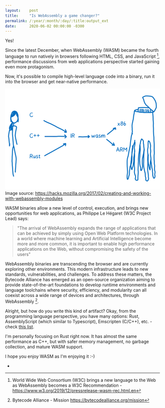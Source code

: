 ```yaml
---
layout:    post
title:     "Is WebAssembly a game changer?"
permalink: /:year/:month/:day/:title:output_ext
date:      2020-06-02 00:00:00 -0300
---
```


Yes!

Since the latest December, when WebAssembly (WASM) became the fourth language to run natively in browsers following HTML, CSS, and JavaScript [^1], performance discussions from web applications perspective started gaining even more protagonism.

Now, it's possible to compile high-level language code into a binary, run it into the browser and get near-native performance.

[![WASM drawing](/assets/is-webassembly-a-game-changer.png "WASM drawing")](/assets/is-webassembly-a-game-changer.png)
<span class="source">Image source: https://hacks.mozilla.org/2017/02/creating-and-working-with-webassembly-modules</span>

WASM binaries allow a new level of control, execution, and brings new opportunities for web applications, as Philippe Le Hégaret (W3C Project Lead) says:

> "The arrival of WebAssembly expands the range of applications that can be achieved by simply using Open Web Platform technologies. In a world where machine learning and Artificial Intelligence become more and more common, it is important to enable high performance applications on the Web, without compromising the safety of the users"

WebAssembly binaries are transcending the browser and are currently exploring other environments. This modern infrastructure leads to new standards, vulnerabilities, and challenges. To address these matters, the Bytecode Alliance has emerged as an open-source organization aiming to provide state-of-the-art foundations to develop runtime environments and language toolchains where security, efficiency, and modularity can all coexist across a wide range of devices and architectures, through WebAssembly [^2].

Alright, but how do you write this kind of artifact? Okay, from the programming language perspective, you have many options: Rust, AssemblyScript (which similar to Typescript), Emscripten (C/C++), etc. - check [this list](https://github.com/appcypher/awesome-wasm-langs).

I'm personally focusing on Rust right now. It has almost the same performance as C++, but with safer memory management, no garbage collection, and mature WASM support.

I hope you enjoy WASM as I'm enjoying it :-)

-

[^1]: World Wide Web Consortium (W3C) brings a new language to the Web as WebAssembly becomes a W3C Recommendation - https://www.w3.org/2019/12/pressrelease-wasm-rec.html.en

[^2]: Bytecode Alliance - Mission https://bytecodealliance.org/mission

